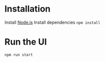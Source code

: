 # Installation
Install [Node.js](https://nodejs.org/en/download/package-manager) 
Install dependencies `npm install`

# Run the UI
`npm run start`